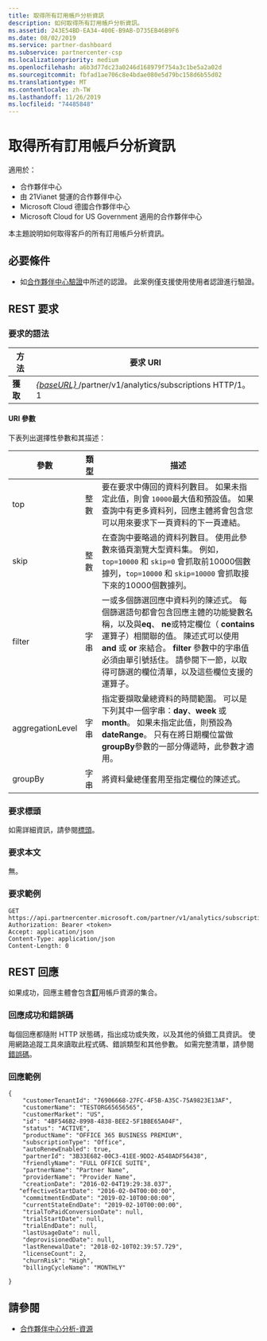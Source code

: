 ```yaml
---
title: 取得所有訂用帳戶分析資訊
description: 如何取得所有訂用帳戶分析資訊。
ms.assetid: 243E54BD-EA34-400E-B9AB-D735EB46B9F6
ms.date: 08/02/2019
ms.service: partner-dashboard
ms.subservice: partnercenter-csp
ms.localizationpriority: medium
ms.openlocfilehash: a6b3d77dc23a0246d168979f754a3c1be5a2a02d
ms.sourcegitcommit: fbfad1ae706c8e4bdae080e5d79bc158d6b55d02
ms.translationtype: MT
ms.contentlocale: zh-TW
ms.lasthandoff: 11/26/2019
ms.locfileid: "74485848"
---
```

# <a name="get-all-subscription-analytics-information"></a>取得所有訂用帳戶分析資訊

適用於：

- 合作夥伴中心
- 由 21Vianet 營運的合作夥伴中心
- Microsoft Cloud 德國合作夥伴中心
- Microsoft Cloud for US Government 適用的合作夥伴中心

本主題說明如何取得客戶的所有訂用帳戶分析資訊。

## <a name="prerequisites"></a>必要條件

- 如[合作夥伴中心驗證](partner-center-authentication.md)中所述的認證。 此案例僅支援使用使用者認證進行驗證。

## <a name="rest-request"></a>REST 要求

### <a name="request-syntax"></a>要求的語法

| 方法 | 要求 URI |
|--------|-------------|
| **獲取** | [ *\{baseURL\}* ](partner-center-rest-urls.md)/partner/v1/analytics/subscriptions HTTP/1。1 |

#### <a name="uri-parameters"></a>URI 參數

下表列出選擇性參數和其描述：

| 參數 | 類型 |  描述 |
|-----------|------|--------------|
| top | 整數 | 要在要求中傳回的資料列數目。 如果未指定此值，則會 `10000`最大值和預設值。 如果查詢中有更多資料列，回應主體將會包含您可以用來要求下一頁資料的下一頁連結。 |
| skip | 整數 | 在查詢中要略過的資料列數目。 使用此參數來循頁瀏覽大型資料集。 例如，`top=10000` 和 `skip=0` 會抓取前10000個數據列，`top=10000` 和 `skip=10000` 會抓取接下來的10000個數據列。 |
| filter | 字串 | 一或多個篩選回應中資料列的陳述式。 每個篩選語句都會包含回應主體的功能變數名稱，以及與**eq**、 **ne**或特定欄位（ **contains**運算子）相關聯的值。 陳述式可以使用 **and** 或 **or** 來結合。 **filter** 參數中的字串值必須由單引號括住。 請參閱下一節，以取得可篩選的欄位清單，以及這些欄位支援的運算子。 |
| aggregationLevel | 字串 | 指定要擷取彙總資料的時間範圍。 可以是下列其中一個字串：**day**、**week** 或 **month**。 如果未指定此值，則預設為**dateRange**。 只有在將日期欄位當做**groupBy**參數的一部分傳遞時，此參數才適用。 |
| groupBy | 字串 | 將資料彙總僅套用至指定欄位的陳述式。 |

### <a name="request-headers"></a>要求標頭

如需詳細資訊，請參閱[標頭](headers.md)。

### <a name="request-body"></a>要求本文

無。

### <a name="request-example"></a>要求範例

```http
GET https://api.partnercenter.microsoft.com/partner/v1/analytics/subscriptions
Authorization: Bearer <token>
Accept: application/json
Content-Type: application/json
Content-Length: 0
```

## <a name="rest-response"></a>REST 回應

如果成功，回應主體會包含[**訂**](partner-center-analytics-resources.md#subscription)用帳戶資源的集合。

### <a name="response-success-and-error-codes"></a>回應成功和錯誤碼

每個回應都隨附 HTTP 狀態碼，指出成功或失敗，以及其他的偵錯工具資訊。 使用網路追蹤工具來讀取此程式碼、錯誤類型和其他參數。 如需完整清單，請參閱[錯誤碼](error-codes.md)。

### <a name="response-example"></a>回應範例

```http
{
    "customerTenantId": "76906668-27FC-4F5B-A35C-75A9823E13AF",
    "customerName": "TESTORG65656565",
    "customerMarket": "US",
    "id": "4BF546B2-8998-4838-BEE2-5F1BBE65A04F",
    "status": "ACTIVE",
    "productName": "OFFICE 365 BUSINESS PREMIUM",
    "subscriptionType": "Office",
    "autoRenewEnabled": true,
    "partnerId": "3B33E682-00C3-41EE-9DD2-A548ADF56438",
    "friendlyName": "FULL OFFICE SUITE",
    "partnerName": "Partner Name",
    "providerName": "Provider Name",
    "creationDate": "2016-02-04T19:29:38.037",
   "effectiveStartDate": "2016-02-04T00:00:00",
    "commitmentEndDate": "2019-02-10T00:00:00",
    "currentStateEndDate": "2019-02-10T00:00:00",
    "trialToPaidConversionDate": null,
    "trialStartDate": null,
    "trialEndDate": null,
    "lastUsageDate": null,
    "deprovisionedDate": null,
    "lastRenewalDate": "2018-02-10T02:39:57.729",
    "licenseCount": 2,
    "churnRisk": "High",
    "billingCycleName": "MONTHLY"

}
```

## <a name="see-also"></a>請參閱

- [合作夥伴中心分析-資源](partner-center-analytics-resources.md)
